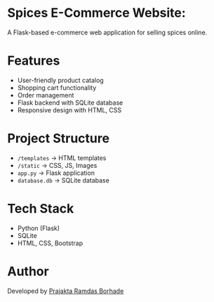 # Spices E-Commerce Website:

A Flask-based e-commerce web application for selling spices online.

# Features
- User-friendly product catalog
- Shopping cart functionality
- Order management
- Flask backend with SQLite database
- Responsive design with HTML, CSS

# Project Structure
- `/templates` → HTML templates
- `/static` → CSS, JS, Images
- `app.py` → Flask application
- `database.db` → SQLite database

# Tech Stack
- Python (Flask)
- SQLite
- HTML, CSS, Bootstrap

# Author
Developed by [Prajakta Ramdas Borhade](https://github.com/borhadepraj)
